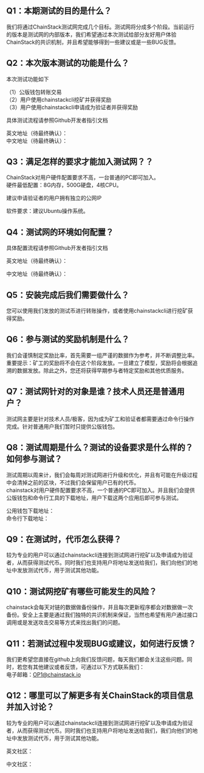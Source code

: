 Q1：本期测试的目的是什么？  
---
我们将通过ChainStack测试网完成几个目标。测试网将分成多个阶段。当前运行的版本是测试网的内部版本，我们希望通过本次测试给部分友好用户体验ChainStack的共识机制，并且希望能够得到一些建议或是一些BUG反馈。   

Q2：本次版本测试的功能是什么？ 
---
本次测试功能如下    

（1）公版钱包转账交易   
（2）用户使用chainstackcli挖矿并获得奖励   
（3）用户使用chainstackcli申请成为验证者并获得奖励     

具体测试流程请参照Github开发者指引文档    

英文地址（待最终确认）：   
中文地址（待最终确认）：   

Q3：满足怎样的要求才能加入测试网？？  
---
ChainStack对用户硬件配置要求不高，一台普通的PC即可加入。   
硬件最低配置：8G内存，500G硬盘，4核CPU。    

建议申请验证者的用户拥有独立的公网IP   

软件要求：建议Ubuntu操作系统。   

Q4：测试网的环境如何配置？ 
---
具体配置流程请参照Github开发者指引文档    

英文地址（待最终确认）：   

中文地址（待最终确认）：   


Q5：安装完成后我们需要做什么？ 
---
您可以使用我们发放的测试币进行转账操作，或者使用chainstackcli进行挖矿获得奖励。   

Q6：参与测试的奖励机制是什么？  
---
我们会谨慎制定奖励比率，首先需要一组严谨的数据作为参考，并不断调整比率。重要提示：矿工的奖励将不会在这个阶段发放。一旦建立了模型，奖励将会根据追溯的数据发放。除此之外，您还将获得早期参与者特定奖励和其他优质服务。   

Q7：测试网针对的对象是谁？技术人员还是普通用户？  
---
测试网主要是针对技术人员/极客，因为成为矿工和验证者都需要通过命令行操作完成。针对普通用户我们暂时只提供公版钱包。   

Q8：测试周期是什么？测试的设备要求是什么样的？如何参与测试？  
---
测试周期以周来计，我们会每周对测试网进行升级和优化，并且有可能在升级过程中会清掉之前的区块，不过我们会保留用户已有的代币。       
chainstack对用户硬件配置要求不高，一个普通的PC即可加入。并且我们会提供公版钱包和命令行工具的下载地址，用户下载这两个应用后即可参与测试。   

公用钱包下载地址：    
命令行下载地址：     

Q9：在测试时，代币怎么获得？
---
较为专业的用户可以通过chainstackcli连接到测试网进行挖矿以及申请成为验证者，从而获得测试代币。同时我们也支持用户将地址发送给我们，我们向他们的地址中发放测试代币，用于测试其他功能。    

Q10：测试网挖矿有哪些可能发生的风险？
---
chainstack会每天对链的数据做备份操作，并且每次更新程序都会对数据做一次备份。安全上主要是通过我们独特的共识机制来保证，当然也希望有用户通过接口调用或是发送攻击交易等方式来找出我们的问题。    

Q11：若测试过程中发现BUG或建议，如何进行反馈？
---
我们更希望您直接在github上向我们反馈问题，每天我们都会关注这些问题。同时，若您有其他建议或者反馈，可通过以下方式联系我们：   
电子邮箱：OP1@chainstack.io     

Q12：哪里可以了解更多有关ChainStack的项目信息并加入讨论？
---
较为专业的用户可以通过chainstackcli连接到测试网进行挖矿以及申请成为验证者，从而获得测试代币。同时我们也支持用户将地址发送给我们，我们向他们的地址中发放测试代币，用于测试其他功能。   

英文社区：   

中文社区：

